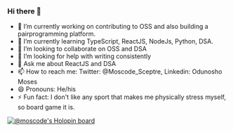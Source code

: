### Hi there 👋

<!--
**Moscode/Moscode** is a ✨ _special_ ✨ repository because its `README.md` (this file) appears on your GitHub profile.

Here are some ideas to get you started:-->

- 🔭 I’m currently working on contributing to OSS and also building a pairprogramming platform.
- 🌱 I’m currently learning TypeScript, ReactJS, NodeJs, Python, DSA.
- 👯 I’m looking to collaborate on OSS and DSA
- 🤔 I’m looking for help with writing consistently
- 💬 Ask me about ReactJS and DSA
- 📫 How to reach me: Twitter: @Moscode_Sceptre, Linkedin: Odunosho Moses
- 😄 Pronouns: He/his
- ⚡ Fun fact: I don't like any sport that makes me physically stress myself, so board game it is.

[![@moscode's Holopin board](https://holopin.io/api/user/board?user=moscode)](https://holopin.io/@moscode)
